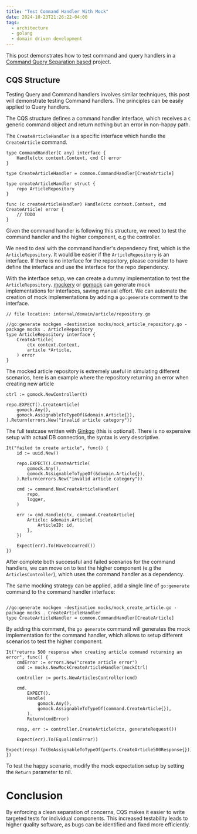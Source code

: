 ```yaml
---
title: "Test Command Handler With Mock"
date: 2024-10-23T21:26:22-04:00
tags:
  - architecture
  - golang
  - domain driven development
---
```


This post demonstrates how to test command and query handlers in a [Command Query Separation based](/content/posts/command-query-in-go-project/index.md) project.

<!--more-->

## CQS Structure

Testing Query and Command handlers involves similar techniques, this post will demonstrate testing Command handlers. The principles can be easily applied to Query handlers.

The CQS structure defines a command handler interface, which receives a `C` generic command object and return nothing but an error in non-happy path. 

The `CreateArticleHandler` is a specific interface which handle the `CreateArticle` command.

```golang
type CommandHandler[C any] interface {
	Handle(ctx context.Context, cmd C) error
}

type CreateArticleHandler = common.CommandHandler[CreateArticle]

type createArticleHandler struct {
    repo ArticleRepository
}

func (c createArticleHandler) Handle(ctx context.Context, cmd CreateArticle) error {
    // TODO
}
```

Given the command handler is following this structure, we need to test the command handler and the higher component, e.g the controller.

We need to deal with the command handler's dependency first, which is the `ArticleRepository`. It would be easier if the `ArticleRepository` is an interface. If there is no interface for the repository, please consider to have define the interface and use the interface for the repo dependency.

With the interface setup, we can create a dummy implementation to test the `ArticleRepository`. [mockery](https://github.com/vektra/mockery) or [gomock](https://github.com/uber-go/mock) can generate mock implementations for interfaces, saving manual effort. We can automate the creation of mock implementations by adding a `go:generate` comment to the interface.

```golang
// file location: internal/domain/article/repository.go

//go:generate mockgen -destination mocks/mock_article_repository.go -package mocks . ArticleRepository
type ArticleRepository interface {
	CreateArticle(
		ctx context.Context,
		article *Article,
	) error
}
```

The mocked article repository is extremely useful in simulating different scenarios, here is an example where the repository returning an error when creating new article

```golang
ctrl := gomock.NewController(t)

repo.EXPECT().CreateArticle(
    gomock.Any(),
    gomock.AssignableToTypeOf(&domain.Article{}),
).Return(errors.New("invalid article category"))
```

The full testcase written with [Ginkgo](https://github.com/onsi/ginkgo) (this is optional). There is no expensive setup with actual DB connection, the syntax is very descriptive.

```golang
It("failed to create article", func() {
    id := uuid.New()

    repo.EXPECT().CreateArticle(
        gomock.Any(),
        gomock.AssignableToTypeOf(&domain.Article{}),
    ).Return(errors.New("invalid article category"))

    cmd := command.NewCreateArticleHandler(
        repo,
        logger,
    )

    err := cmd.Handle(ctx, command.CreateArticle{
        Article: &domain.Article{
            ArticleID: id,
        },
    })

    Expect(err).To(HaveOccurred())
})
```

After complete both successful and failed scenarios for the command handlers, we can move on to test the higher component (e.g the `ArticlesController`), which uses the command handler as a dependency.

The same mocking strategy can be applied, add a single line of `go:generate` command to the command handler interface:

```golang

//go:generate mockgen -destination mocks/mock_create_article.go -package mocks . CreateArticleHandler
type CreateArticleHandler = common.CommandHandler[CreateArticle]
```

By adding this comment, the `go generate` command will generates the mock implementation for the command handler, which allows to setup different scenarios to test the higher component.

```golang
It("returns 500 response when creating article command returning an error", func() {
    cmdError := errors.New("create article error")
    cmd := mocks.NewMockCreateArticleHandler(mockCtrl)

    controller := ports.NewArticlesController(cmd)

    cmd.
        EXPECT().
        Handle(
            gomock.Any(),
            gomock.AssignableToTypeOf(command.CreateArticle{}),
        ).
        Return(cmdError)

    resp, err := controller.CreateArticle(ctx, generateRequest())

    Expect(err).To(Equal(cmdError))
    Expect(resp).To(BeAssignableToTypeOf(ports.CreateArticle500Response{}))
})
```

To test the happy scenario, modify the mock expectation setup by setting the `Return` parameter to nil.


# Conclusion

By enforcing a clean separation of concerns, CQS makes it easier to write targeted tests for individual components. This increased testability leads to higher quality software, as bugs can be identified and fixed more efficiently.